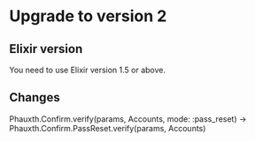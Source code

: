 # Upgrade to version 2

## Elixir version

You need to use Elixir version 1.5 or above.

## Changes

Phauxth.Confirm.verify(params, Accounts, mode: :pass_reset) -> Phauxth.Confirm.PassReset.verify(params, Accounts)


